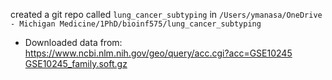 created a git repo called `lung_cancer_subtyping` in `/Users/ymanasa/OneDrive - Michigan Medicine/1PhD/bioinf575/lung_cancer_subtyping`
- Downloaded data from:
	https://www.ncbi.nlm.nih.gov/geo/query/acc.cgi?acc=GSE10245
	[GSE10245_family.soft.gz](https://ftp.ncbi.nlm.nih.gov/geo/series/GSE10nnn/GSE10245/soft/GSE10245_family.soft.gz)
	
